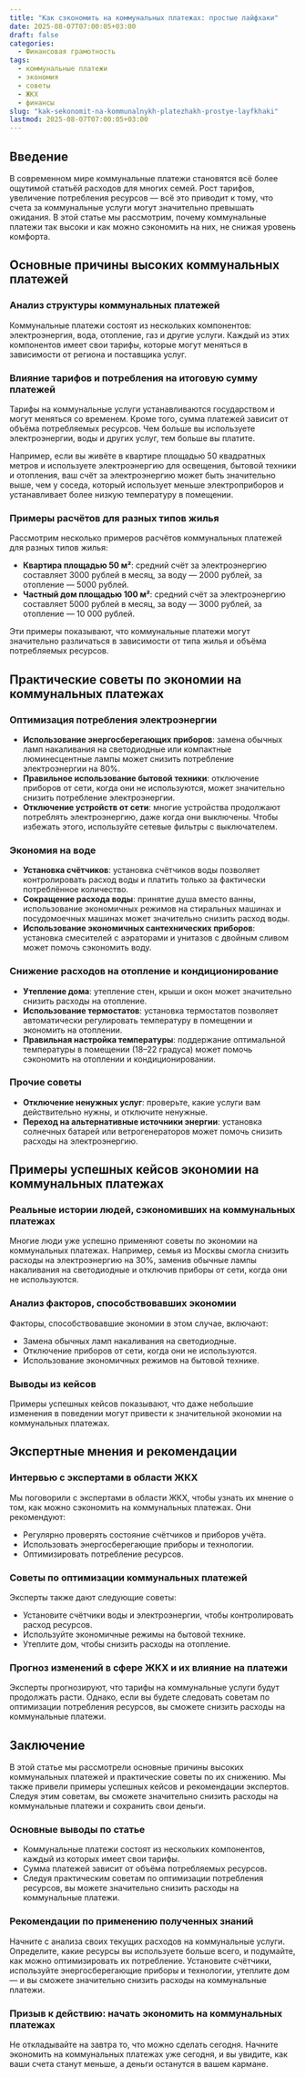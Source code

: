 ```yaml
---
title: "Как сэкономить на коммунальных платежах: простые лайфхаки"
date: 2025-08-07T07:00:05+03:00
draft: false
categories:
  - Финансовая грамотность
tags:
  - коммунальные платежи
  - экономия
  - советы
  - ЖКХ
  - финансы
slug: "kak-sekonomit-na-kommunalnykh-platezhakh-prostye-layfkhaki"
lastmod: 2025-08-07T07:00:05+03:00
---
```


## Введение

В современном мире коммунальные платежи становятся всё более ощутимой статьёй расходов для многих семей. Рост тарифов, увеличение потребления ресурсов — всё это приводит к тому, что счета за коммунальные услуги могут значительно превышать ожидания. В этой статье мы рассмотрим, почему коммунальные платежи так высоки и как можно сэкономить на них, не снижая уровень комфорта.

## Основные причины высоких коммунальных платежей

### Анализ структуры коммунальных платежей

Коммунальные платежи состоят из нескольких компонентов: электроэнергия, вода, отопление, газ и другие услуги. Каждый из этих компонентов имеет свои тарифы, которые могут меняться в зависимости от региона и поставщика услуг.

### Влияние тарифов и потребления на итоговую сумму платежей

Тарифы на коммунальные услуги устанавливаются государством и могут меняться со временем. Кроме того, сумма платежей зависит от объёма потребляемых ресурсов. Чем больше вы используете электроэнергии, воды и других услуг, тем больше вы платите.

Например, если вы живёте в квартире площадью 50 квадратных метров и используете электроэнергию для освещения, бытовой техники и отопления, ваш счёт за электроэнергию может быть значительно выше, чем у соседа, который использует меньше электроприборов и устанавливает более низкую температуру в помещении.

### Примеры расчётов для разных типов жилья

Рассмотрим несколько примеров расчётов коммунальных платежей для разных типов жилья:

- **Квартира площадью 50 м²**: средний счёт за электроэнергию составляет 3000 рублей в месяц, за воду — 2000 рублей, за отопление — 5000 рублей.
- **Частный дом площадью 100 м²**: средний счёт за электроэнергию составляет 5000 рублей в месяц, за воду — 3000 рублей, за отопление — 10 000 рублей.

Эти примеры показывают, что коммунальные платежи могут значительно различаться в зависимости от типа жилья и объёма потребляемых ресурсов.

## Практические советы по экономии на коммунальных платежах

### Оптимизация потребления электроэнергии

- **Использование энергосберегающих приборов**: замена обычных ламп накаливания на светодиодные или компактные люминесцентные лампы может снизить потребление электроэнергии на 80%.
- **Правильное использование бытовой техники**: отключение приборов от сети, когда они не используются, может значительно снизить потребление электроэнергии.
- **Отключение устройств от сети**: многие устройства продолжают потреблять электроэнергию, даже когда они выключены. Чтобы избежать этого, используйте сетевые фильтры с выключателем.

### Экономия на воде

- **Установка счётчиков**: установка счётчиков воды позволяет контролировать расход воды и платить только за фактически потреблённое количество.
- **Сокращение расхода воды**: принятие душа вместо ванны, использование экономичных режимов на стиральных машинах и посудомоечных машинах может значительно снизить расход воды.
- **Использование экономичных сантехнических приборов**: установка смесителей с аэраторами и унитазов с двойным сливом может помочь сэкономить воду.

### Снижение расходов на отопление и кондиционирование

- **Утепление дома**: утепление стен, крыши и окон может значительно снизить расходы на отопление.
- **Использование термостатов**: установка термостатов позволяет автоматически регулировать температуру в помещении и экономить на отоплении.
- **Правильная настройка температуры**: поддержание оптимальной температуры в помещении (18–22 градуса) может помочь сэкономить на отоплении и кондиционировании.

### Прочие советы

- **Отключение ненужных услуг**: проверьте, какие услуги вам действительно нужны, и отключите ненужные.
- **Переход на альтернативные источники энергии**: установка солнечных батарей или ветрогенераторов может помочь снизить расходы на электроэнергию.

## Примеры успешных кейсов экономии на коммунальных платежах

### Реальные истории людей, сэкономивших на коммунальных платежах

Многие люди уже успешно применяют советы по экономии на коммунальных платежах. Например, семья из Москвы смогла снизить расходы на электроэнергию на 30%, заменив обычные лампы накаливания на светодиодные и отключив приборы от сети, когда они не используются.

### Анализ факторов, способствовавших экономии

Факторы, способствовавшие экономии в этом случае, включают:

- Замена обычных ламп накаливания на светодиодные.
- Отключение приборов от сети, когда они не используются.
- Использование экономичных режимов на бытовой технике.

### Выводы из кейсов

Примеры успешных кейсов показывают, что даже небольшие изменения в поведении могут привести к значительной экономии на коммунальных платежах.

## Экспертные мнения и рекомендации

### Интервью с экспертами в области ЖКХ

Мы поговорили с экспертами в области ЖКХ, чтобы узнать их мнение о том, как можно сэкономить на коммунальных платежах. Они рекомендуют:

- Регулярно проверять состояние счётчиков и приборов учёта.
- Использовать энергосберегающие приборы и технологии.
- Оптимизировать потребление ресурсов.

### Советы по оптимизации коммунальных платежей

Эксперты также дают следующие советы:

- Установите счётчики воды и электроэнергии, чтобы контролировать расход ресурсов.
- Используйте экономичные режимы на бытовой технике.
- Утеплите дом, чтобы снизить расходы на отопление.

### Прогноз изменений в сфере ЖКХ и их влияние на платежи

Эксперты прогнозируют, что тарифы на коммунальные услуги будут продолжать расти. Однако, если вы будете следовать советам по оптимизации потребления ресурсов, вы сможете снизить расходы на коммунальные платежи.

## Заключение

В этой статье мы рассмотрели основные причины высоких коммунальных платежей и практические советы по их снижению. Мы также привели примеры успешных кейсов и рекомендации экспертов. Следуя этим советам, вы сможете значительно снизить расходы на коммунальные платежи и сохранить свои деньги.

### Основные выводы по статье

- Коммунальные платежи состоят из нескольких компонентов, каждый из которых имеет свои тарифы.
- Сумма платежей зависит от объёма потребляемых ресурсов.
- Следуя практическим советам по оптимизации потребления ресурсов, вы можете значительно снизить расходы на коммунальные платежи.

### Рекомендации по применению полученных знаний

Начните с анализа своих текущих расходов на коммунальные услуги. Определите, какие ресурсы вы используете больше всего, и подумайте, как можно оптимизировать их потребление. Установите счётчики, используйте энергосберегающие приборы и технологии, утеплите дом — и вы сможете значительно снизить расходы на коммунальные платежи.

### Призыв к действию: начать экономить на коммунальных платежах

Не откладывайте на завтра то, что можно сделать сегодня. Начните экономить на коммунальных платежах уже сегодня, и вы увидите, как ваши счета станут меньше, а деньги останутся в вашем кармане.
